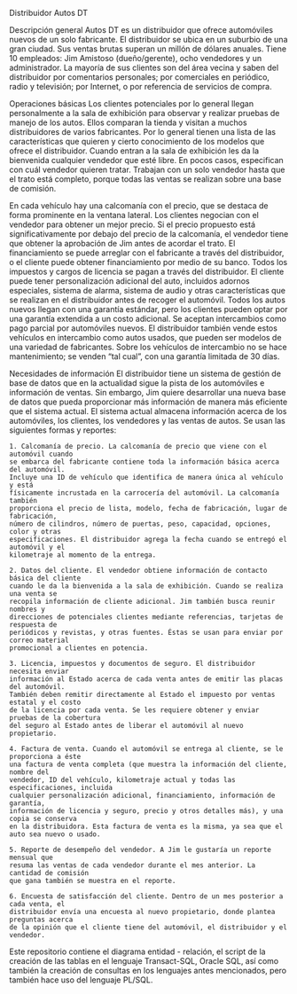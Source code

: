 Distribuidor Autos DT

Descripción general
	Autos DT es un distribuidor que ofrece automóviles nuevos de un solo fabricante. El
	distribuidor se ubica en un suburbio de una gran ciudad. Sus ventas brutas superan un millón
	de dólares anuales. Tiene 10 empleados: Jim Amistoso (dueño/gerente), ocho vendedores y
	un administrador. La mayoría de sus clientes son del área vecina y saben del distribuidor por
	comentarios personales; por comerciales en periódico, radio y televisión; por Internet, o por
	referencia de servicios de compra.

Operaciones básicas
	Los clientes potenciales por lo general llegan personalmente a la sala de exhibición para
	observar y realizar pruebas de manejo de los autos. Ellos comparan la tienda y visitan a
	muchos distribuidores de varios fabricantes. Por lo general tienen una lista de las
	características que quieren y cierto conocimiento de los modelos que ofrece el distribuidor.
	Cuando entran a la sala de exhibición les da la bienvenida cualquier vendedor que esté libre.
	En pocos casos, especifican con cuál vendedor quieren tratar. Trabajan con un solo vendedor
	hasta que el trato está completo, porque todas las ventas se realizan sobre una base de comisión.

  En cada vehículo hay una calcomanía con el precio, que se destaca de forma prominente en
	la ventana lateral. Los clientes negocian con el vendedor para obtener un mejor precio. Si el
	precio propuesto está significativamente por debajo del precio de la calcomanía, el vendedor
	tiene que obtener la aprobación de Jim antes de acordar el trato. El financiamiento se puede
	arreglar con el fabricante a través del distribuidor, o el cliente puede obtener financiamiento
	por medio de su banco. Todos los impuestos y cargos de licencia se pagan a través del
	distribuidor. El cliente puede tener personalización adicional del auto, incluidos adornos
	especiales, sistema de alarma, sistema de audio y otras características que se realizan en el
	distribuidor antes de recoger el automóvil. Todos los autos nuevos llegan con una garantía
	estándar, pero los clientes pueden optar por una garantía extendida a un costo adicional. Se
	aceptan intercambios como pago parcial por automóviles nuevos. El distribuidor también
	vende estos vehículos en intercambio como autos usados, que pueden ser modelos de una
	variedad de fabricantes. Sobre los vehículos de intercambio no se hace mantenimiento; se
	venden “tal cual”, con una garantía limitada de 30 días.

Necesidades de información
	El distribuidor tiene un sistema de gestión de base de datos que en la actualidad sigue la
	pista de los automóviles e información de ventas. Sin embargo, Jim quiere desarrollar una
	nueva base de datos que pueda proporcionar más información de manera más eficiente que
	el sistema actual. El sistema actual almacena información acerca de los automóviles, los
	clientes, los vendedores y las ventas de autos. Se usan las siguientes formas y reportes:

	1. Calcomanía de precio. La calcomanía de precio que viene con el automóvil cuando
	se embarca del fabricante contiene toda la información básica acerca del automóvil.
	Incluye una ID de vehículo que identifica de manera única al vehículo y está
	físicamente incrustada en la carrocería del automóvil. La calcomanía también
	proporciona el precio de lista, modelo, fecha de fabricación, lugar de fabricación,
	número de cilindros, número de puertas, peso, capacidad, opciones, color y otras
	especificaciones. El distribuidor agrega la fecha cuando se entregó el automóvil y el
	kilometraje al momento de la entrega.

	2. Datos del cliente. El vendedor obtiene información de contacto básica del cliente
	cuando le da la bienvenida a la sala de exhibición. Cuando se realiza una venta se
	recopila información de cliente adicional. Jim también busca reunir nombres y
	direcciones de potenciales clientes mediante referencias, tarjetas de respuesta de
	periódicos y revistas, y otras fuentes. Éstas se usan para enviar por correo material
	promocional a clientes en potencia.

	3. Licencia, impuestos y documentos de seguro. El distribuidor necesita enviar
	información al Estado acerca de cada venta antes de emitir las placas del automóvil.
	También deben remitir directamente al Estado el impuesto por ventas estatal y el costo
	de la licencia por cada venta. Se les requiere obtener y enviar pruebas de la cobertura
	del seguro al Estado antes de liberar el automóvil al nuevo propietario.

	4. Factura de venta. Cuando el automóvil se entrega al cliente, se le proporciona a éste
	una factura de venta completa (que muestra la información del cliente, nombre del
	vendedor, ID del vehículo, kilometraje actual y todas las especificaciones, incluida
	cualquier personalización adicional, financiamiento, información de garantía,
	información de licencia y seguro, precio y otros detalles más), y una copia se conserva
	en la distribuidora. Esta factura de venta es la misma, ya sea que el auto sea nuevo o usado.
	
	5. Reporte de desempeño del vendedor. A Jim le gustaría un reporte mensual que
	resuma las ventas de cada vendedor durante el mes anterior. La cantidad de comisión
	que gana también se muestra en el reporte.

	6. Encuesta de satisfacción del cliente. Dentro de un mes posterior a cada venta, el
	distribuidor envía una encuesta al nuevo propietario, donde plantea preguntas acerca
	de la opinión que el cliente tiene del automóvil, el distribuidor y el vendedor.

Este repositorio contiene el diagrama entidad - relación, el script de la creación de las tablas en el lenguaje Transact-SQL, Oracle SQL,
así como también la creación de consultas en los lenguajes antes mencionados, pero también hace uso del lenguaje PL/SQL.

